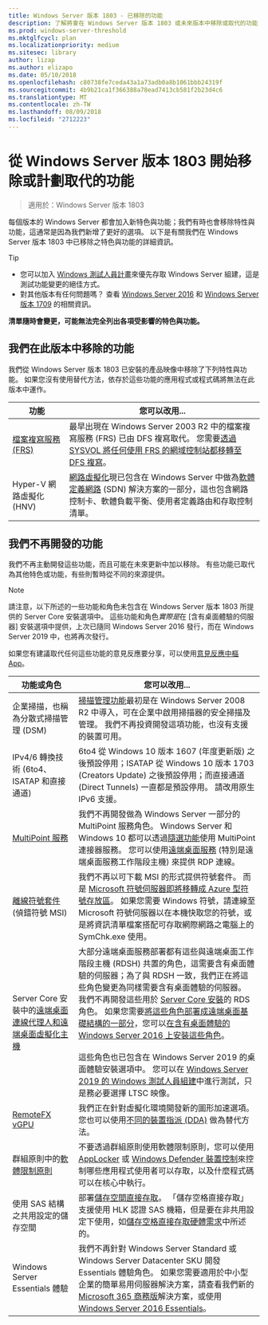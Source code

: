 ```yaml
---
title: Windows Server 版本 1803 - 已移除的功能
description: 了解將會在 Windows Server 版本 1803 或未來版本中移除或取代的功能
ms.prod: windows-server-threshold
ms.mktglfcycl: plan
ms.localizationpriority: medium
ms.sitesec: library
author: lizap
ms.author: elizapo
ms.date: 05/10/2018
ms.openlocfilehash: c80738fe7ceda43a1a73adb0a8b1061bbb24319f
ms.sourcegitcommit: 4b9b21ca1f366388a78ead7413cb581f2b23d4c6
ms.translationtype: MT
ms.contentlocale: zh-TW
ms.lasthandoff: 08/09/2018
ms.locfileid: "2712223"
---
```

# 從 Windows Server 版本 1803 開始移除或計劃取代的功能

> 適用於：Windows Server 版本 1803

每個版本的 Windows Server 都會加入新特色與功能；我們有時也會移除特性與功能，這通常是因為我們新增了更好的選項。 以下是有關我們在 Windows Server 版本 1803 中已移除之特色與功能的詳細資訊。   

> [!TIP]
> - 您可以加入 [Windows 測試人員計畫](https://insider.windows.com)來優先存取 Windows Server 組建，這是測試功能變更的絕佳方式。
> - 對其他版本有任何問題嗎？ 查看 [Windows Server 2016](deprecated-features.md) 和 [Windows Server 版本 1709](removed-features-1709.md) 的相關資訊。

**清單隨時會變更，可能無法完全列出各項受影響的特色與功能。** 

## 我們在此版本中移除的功能

我們從 Windows Server 版本 1803 已安裝的產品映像中移除了下列特性與功能。 如果您沒有使用替代方法，依存於這些功能的應用程式或程式碼將無法在此版本中運作。   

|功能    |您可以改用...|
|-----------|--------------------|
|[檔案複寫服務 (FRS)](https://support.microsoft.com/en-us/help/4025991/windows-server-version-1709-no-longer-supports-frs)|最早出現在 Windows Server 2003 R2 中的檔案複寫服務 (FRS) 已由 DFS 複寫取代。 您需要[透過 SYSVOL 將任何使用 FRS 的網域控制站都移轉至 DFS 複寫](https://blogs.technet.microsoft.com/filecab/2014/06/25/streamlined-migration-of-frs-to-dfsr-sysvol/)。|
|Hyper-V 網路虛擬化 (HNV)|[網路虛擬化](../networking/sdn/technologies/hyper-v-network-virtualization/whats-new-hyperv-network-virtualization-windows-server.md)現已包含在 Windows Server 中做為[軟體定義網路](../networking/sdn/software-defined-networking.md) (SDN) 解決方案的一部分，這也包含網路控制卡、軟體負載平衡、使用者定義路由和存取控制清單。|

## 我們不再開發的功能

我們不再主動開發這些功能，而且可能在未來更新中加以移除。 有些功能已取代為其他特色或功能，有些則暫時從不同的來源提供。 

>[!NOTE]
> 請注意，以下所述的一些功能和角色未包含在 Windows Server 版本 1803 所提供的 Server Core 安裝選項中。 這些功能和角色*實際是*在 [含有桌面體驗的伺服器] 安裝選項中提供，上次已隨同 Windows Server 2016 發行，而在 Windows Server 2019 中，也將再次發行。

如果您有建議取代任何這些功能的意見反應要分享，可以使用[意見反應中樞 App](https://support.microsoft.com/help/4021566/windows-10-send-feedback-to-microsoft-with-feedback-hub-app)。 

|功能或角色    |您可以改用...|
|-----------|---------------------|
|企業掃描，也稱為分散式掃描管理 (DSM)|[掃描管理功能](https://docs.microsoft.com/previous-versions/windows/it-pro/windows-server-2008-R2-and-2008/dd759124\(v%3dws.11\))最初是在 Windows Server 2008 R2 中導入，可在企業中啟用掃描器的安全掃描及管理。 我們不再投資開發這項功能，也沒有支援的裝置可用。|
|IPv4/6 轉換技術 (6to4、ISATAP 和直接通道)|6to4 從 Windows 10 版本 1607 (年度更新版) 之後預設停用；ISATAP 從 Windows 10 版本 1703 (Creators Update) 之後預設停用；而直接通道 (Direct Tunnels) 一直都是預設停用。 請改用原生 IPv6 支援。|
|[MultiPoint 服務](../remote/multipoint-services/multipoint-services.md)|我們不再開發做為 Windows Server 一部分的 MultiPoint 服務角色。 Windows Server 和 Windows 10 都可以透過[隨選功能](https://docs.microsoft.com/windows-hardware/manufacture/desktop/features-on-demand-v2--capabilities)使用 MultiPoint 連接器服務。 您可以使用[遠端桌面服務](../remote/remote-desktop-services/welcome-to-rds.md) (特別是遠端桌面服務工作階段主機) 來提供 RDP 連線。 |
|[離線符號套件](https://docs.microsoft.com/windows-hardware/drivers/debugger/debugger-download-symbols) (偵錯符號 MSI)|我們不再以可下載 MSI 的形式提供符號套件。 而是 [Microsoft 符號伺服器即將移轉成 Azure 型符號存放區](https://blogs.msdn.microsoft.com/windbg/2017/10/18/update-on-microsofts-symbol-server/)。 如果您需要 Windows 符號，請連線至 Microsoft 符號伺服器以在本機快取您的符號，或是將資訊清單檔案搭配可存取網際網路之電腦上的 SymChk.exe 使用。|
|Server Core 安裝中的[遠端桌面連線代理人和遠端桌面虛擬化主機](../remote/remote-desktop-services/desktop-hosting-service.md)|大部分遠端桌面服務部署都有這些與遠端桌面工作階段主機 (RDSH) 共置的角色，這需要含有桌面體驗的伺服器；為了與 RDSH 一致，我們正在將這些角色變更為同樣需要含有桌面體驗的伺服器。 我們不再開發這些用於 [Server Core 安裝](../administration/server-core/what-is-server-core.md)的 RDS 角色。 如果您需要[將這些角色部署成遠端桌面基礎結構的一部分](../remote/remote-desktop-services/rds-deploy-infrastructure.md)，您可以[在含有桌面體驗的 Windows Server 2016 上安裝這些角色](getting-started-with-server-with-desktop-experience.md)。 <br/><br/>這些角色也已包含在 Windows Server 2019 的桌面體驗安裝選項中。 您可以在 [Windows Server 2019 的 Windows 測試人員組建](https://docs.microsoft.com/windows-insider/at-work/)中進行測試，只是務必要選擇 LTSC 映像。 |
|[RemoteFX vGPU](../remote/remote-desktop-services/rds-remotefx-vgpu.md)|我們正在針對虛擬化環境開發新的圖形加速選項。 您也可以使用[不同的裝置指派 (DDA)](../virtualization/hyper-v/plan/plan-for-deploying-devices-using-discrete-device-assignment.md) 做為替代方法。|
|群組原則中的[軟體限制原則](../identity/software-restriction-policies/software-restriction-policies.md)|不要透過群組原則使用軟體限制原則，您可以使用 [AppLocker](https://docs.microsoft.com/windows/security/threat-protection/applocker/applocker-overview) 或 [Windows Defender 裝置控制](https://docs.microsoft.com/windows/security/threat-protection/windows-defender-application-control)來控制哪些應用程式使用者可以存取，以及什麼程式碼可以在核心中執行。|
|使用 SAS 結構之共用設定的儲存空間|部署[儲存空間直接存取](../storage/storage-spaces/storage-spaces-direct-overview.md)。 「儲存空格直接存取」支援使用 HLK 認證 SAS 機箱，但是要在非共用設定下使用，如[儲存空格直接存取硬體需求](../storage/storage-spaces/storage-spaces-direct-hardware-requirements.md)中所述的。|
|Windows Server Essentials 體驗|我們不再針對 Windows Server Standard 或 Windows Server Datacenter SKU 開發 Essentials 體驗角色。 如果您需要適用於中小型企業的簡單易用伺服器解決方案，請查看我們新的 [Microsoft 365 商務版](https://www.microsoft.com/microsoft-365/business)解決方案，或使用 [Windows Server 2016 Essentials](https://docs.microsoft.com/windows-server-essentials/get-started/get-started)。|

